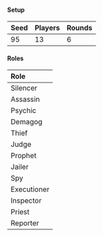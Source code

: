 #### Setup
| Seed | Players | Rounds  |
| :----| :-------| :------ |
| 95   | 13      | 6       |

#### Roles
| Role         |
| :----------- |
| Silencer     |
| Assassin     |
| Psychic      |
| Demagog      |
| Thief        |
| Judge        |
| Prophet      |
| Jailer       |
| Spy          |
| Executioner  |
| Inspector    |
| Priest       |
| Reporter     |